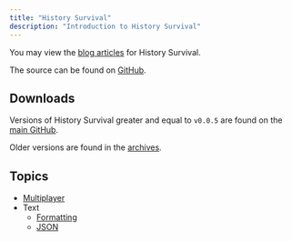 ```yaml
---
title: "History Survival"
description: "Introduction to History Survival"
---
```


You may view the [blog articles](/blog) for History Survival.

The source can be found on [GitHub](https://github.com/ajh123-development/HistorySurvival).

## Downloads
Versions of History Survival greater and equal to `v0.0.5` are found on the [main GitHub](https://github.com/ajh123-development/HistorySurvival/releases).

Older versions are found in the [archives](https://github.com/ajh123-archives/HistorySurvival-pre0.0.5/releases).

## Topics
* [Multiplayer](/docs/en/history-survival/multiplayer/)
* Text
    * [Formatting](/docs/en/history-survival/formatting-text)
    * [JSON](/docs/en/history-survival/json-text)